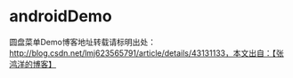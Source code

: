 # androidDemo
圆盘菜单Demo博客地址转载请标明出处：http://blog.csdn.net/lmj623565791/article/details/43131133，本文出自：【张鸿洋的博客】
